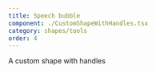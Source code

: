 ```yaml
---
title: Speech bubble
component: ./CustomShapeWithHandles.tsx
category: shapes/tools
order: 4
---
```


A custom shape with handles
